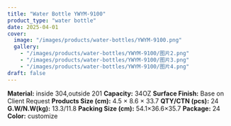 ```yaml
---
title: "Water Bottle YWYM-9100"
product_type: "water bottle"
date: 2025-04-01
cover:
  image: "/images/products/water-bottles/YWYM-9100.png"
  gallery:
    - "/images/products/water-bottles/YWYM-9100/图片2.png"
    - "/images/products/water-bottles/YWYM-9100/图片3.png"
    - "/images/products/water-bottles/YWYM-9100/图片4.png"
draft: false
---
```

**Material:** inside 304,outside 201
**Capacity:** 34OZ
**Surface Finish:** Base on Client Request
**Products Size (cm):** 4.5 × 8.6 × 33.7
**QTY/CTN (pcs):** 24
**G.W/N.W(kg):** 13.3/11.8
**Packing Size (cm):** 54.1×36.6×35.7
**Package:** 24
**Color:** customize